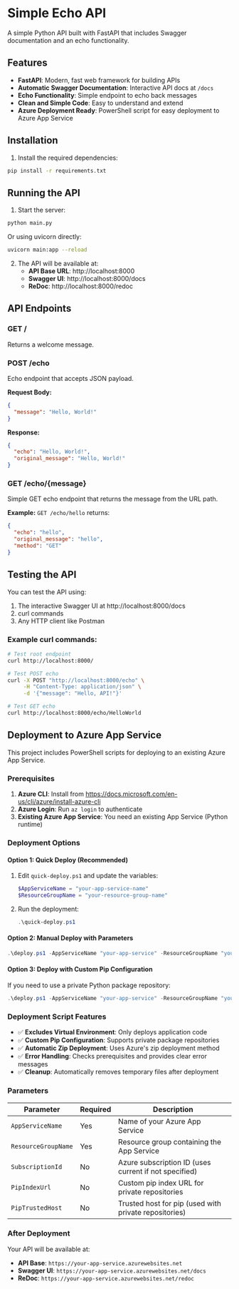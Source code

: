 # Simple Echo API

A simple Python API built with FastAPI that includes Swagger documentation and an echo functionality.

## Features

- **FastAPI**: Modern, fast web framework for building APIs
- **Automatic Swagger Documentation**: Interactive API docs at `/docs`
- **Echo Functionality**: Simple endpoint to echo back messages
- **Clean and Simple Code**: Easy to understand and extend
- **Azure Deployment Ready**: PowerShell script for easy deployment to Azure App Service

## Installation

1. Install the required dependencies:
```bash
pip install -r requirements.txt
```

## Running the API

1. Start the server:
```bash
python main.py
```

Or using uvicorn directly:
```bash
uvicorn main:app --reload
```

2. The API will be available at:
   - **API Base URL**: http://localhost:8000
   - **Swagger UI**: http://localhost:8000/docs
   - **ReDoc**: http://localhost:8000/redoc

## API Endpoints

### GET /
Returns a welcome message.

### POST /echo
Echo endpoint that accepts JSON payload.

**Request Body:**
```json
{
  "message": "Hello, World!"
}
```

**Response:**
```json
{
  "echo": "Hello, World!",
  "original_message": "Hello, World!"
}
```

### GET /echo/{message}
Simple GET echo endpoint that returns the message from the URL path.

**Example:** `GET /echo/hello` returns:
```json
{
  "echo": "hello",
  "original_message": "hello",
  "method": "GET"
}
```

## Testing the API

You can test the API using:
1. The interactive Swagger UI at http://localhost:8000/docs
2. curl commands
3. Any HTTP client like Postman

### Example curl commands:

```bash
# Test root endpoint
curl http://localhost:8000/

# Test POST echo
curl -X POST "http://localhost:8000/echo" \
     -H "Content-Type: application/json" \
     -d '{"message": "Hello, API!"}'

# Test GET echo
curl http://localhost:8000/echo/HelloWorld
```

## Deployment to Azure App Service

This project includes PowerShell scripts for deploying to an existing Azure App Service.

### Prerequisites

1. **Azure CLI**: Install from https://docs.microsoft.com/en-us/cli/azure/install-azure-cli
2. **Azure Login**: Run `az login` to authenticate
3. **Existing Azure App Service**: You need an existing App Service (Python runtime)

### Deployment Options

#### Option 1: Quick Deploy (Recommended)
1. Edit `quick-deploy.ps1` and update the variables:
   ```powershell
   $AppServiceName = "your-app-service-name"
   $ResourceGroupName = "your-resource-group-name"
   ```

2. Run the deployment:
   ```powershell
   .\quick-deploy.ps1
   ```

#### Option 2: Manual Deploy with Parameters
```powershell
.\deploy.ps1 -AppServiceName "your-app-service" -ResourceGroupName "your-resource-group"
```

#### Option 3: Deploy with Custom Pip Configuration
If you need to use a private Python package repository:

```powershell
.\deploy.ps1 -AppServiceName "your-app-service" -ResourceGroupName "your-resource-group" -PipIndexUrl "https://your-repo.com/simple" -PipTrustedHost "your-repo.com"
```

### Deployment Script Features

- ✅ **Excludes Virtual Environment**: Only deploys application code
- ✅ **Custom Pip Configuration**: Supports private package repositories
- ✅ **Automatic Zip Deployment**: Uses Azure's zip deployment method
- ✅ **Error Handling**: Checks prerequisites and provides clear error messages
- ✅ **Cleanup**: Automatically removes temporary files after deployment

### Parameters

| Parameter | Required | Description |
|-----------|----------|-------------|
| `AppServiceName` | Yes | Name of your Azure App Service |
| `ResourceGroupName` | Yes | Resource group containing the App Service |
| `SubscriptionId` | No | Azure subscription ID (uses current if not specified) |
| `PipIndexUrl` | No | Custom pip index URL for private repositories |
| `PipTrustedHost` | No | Trusted host for pip (used with private repositories) |

### After Deployment

Your API will be available at:
- **API Base**: `https://your-app-service.azurewebsites.net`
- **Swagger UI**: `https://your-app-service.azurewebsites.net/docs`
- **ReDoc**: `https://your-app-service.azurewebsites.net/redoc`
